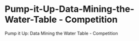 # Pump-it-Up-Data-Mining-the-Water-Table - Competition
Pump it Up: Data Mining the Water Table - Competition
